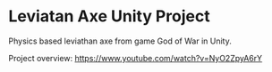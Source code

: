 # Leviatan Axe Unity Project
Physics based leviathan axe from game God of War in Unity.



Project overview: https://www.youtube.com/watch?v=NyO2ZpyA6rY
